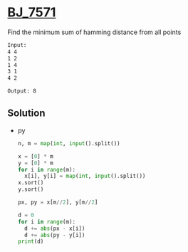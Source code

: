 # [BJ_7571](https://acmicpc.net/problem/7571)

Find the minimum sum of hamming distance from all points

```txt
Input:
4 4
1 2
1 4
3 1
4 2

Output: 8
```

## Solution

* py

  ```py
  n, m = map(int, input().split())

  x = [0] * m
  y = [0] * m
  for i in range(m):
    x[i], y[i] = map(int, input().split())
  x.sort()
  y.sort()

  px, py = x[m//2], y[m//2]

  d = 0
  for i in range(m):
    d += abs(px - x[i])
    d += abs(py - y[i])
  print(d)
  ```
